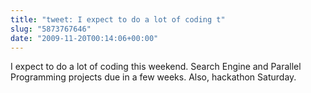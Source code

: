```yaml
---
title: "tweet: I expect to do a lot of coding t"
slug: "5873767646"
date: "2009-11-20T00:14:06+00:00"
---
```

I expect to do a lot of coding this weekend. Search Engine and Parallel Programming projects due in a few weeks.  Also, hackathon Saturday.